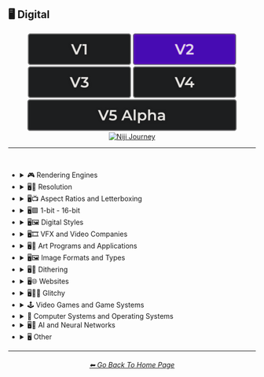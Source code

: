 <h2>🖥 Digital</h2>

<div align="center">

[<img src="/Images/Repo_Parts/Buttons/Version_Buttons/button_version_V1_inactive.webp?raw=true" alt="MidJourney V1" height="64" />](/Pages/MJ_V1/Style_Pages/Sphere/Digital.md)
[<img src="/Images/Repo_Parts/Buttons/Version_Buttons/button_version_V2_active.webp?raw=true" alt="MidJourney V2" height="64" />](/Pages/MJ_V2/Style_Pages/Sphere/Digital.md)
[<img src="/Images/Repo_Parts/Buttons/Version_Buttons/button_version_V3_inactive.webp?raw=true" alt="MidJourney V3" height="64" />](/Pages/MJ_V3/Style_Pages/Sphere/Digital.md)
[<img src="/Images/Repo_Parts/Buttons/Version_Buttons/button_version_V4_inactive.webp?raw=true" alt="MidJourney V4" height="64" />](/Pages/MJ_V4/Style_Pages/Just_The_Style/Digital.md)
<br>
[<img src="/Images/Repo_Parts/Buttons/Version_Buttons/button_version_V5_Alpha_inactive_half.webp?raw=true" alt="MidJourney V5" height="64" />](/Pages/MJ_V5/Style_Pages/Just_The_Style/Digital.md)
[<img src="/Images/Repo_Parts/Buttons/Version_Buttons/button_version_niji_inactive_half.webp?raw=true" alt="Niji Journey" height="64" />](/Pages/Niji_Journey/Style_Pages/Digital.md)

</div>

<hr>
<br>


- <details><summary>🎮 Rendering Engines</summary><p><div align="center">

	| Rendering Engine |
	| :-: |
	| <img src="/Images/MJ_V2/MidJourney_Styles_(sphere)/Wave_13/sphere_Rendering_Engine.webp?raw=true" width="256" /> |
	
	<br>

	| Octane | Cinema4D | C4D |
	| :-: | :-: | :-: |
	| <img src="/Images/MJ_V2/MidJourney_Styles_(sphere)/sphere_octane.webp?raw=true" width="256" /> | <img src="/Images/MJ_V2/MidJourney_Styles_(sphere)/sphere_Cinema4D.webp?raw=true" width="256" /> | <img src="/Images/MJ_V2/MidJourney_Styles_(sphere)/sphere_c4d.webp?raw=true/Images/MJ_V2/MidJourney_Styles_(sphere)/sphere_c4d.webp?raw=true" width="256" /> |
	
	<br>
	
	| Unreal Engine | Unity Engine |
	| :-: | :-: |
	| <img src="/Images/MJ_V2/MidJourney_Styles_(sphere)/sphere_unrealengine.webp?raw=true" width="256" /> | <img src="/Images/MJ_V2/MidJourney_Styles_(sphere)/sphere_unityengine.webp?raw=true" width="256" /> |
	
	<br>
	
	| Rendered in Houdini | Houdini-Render | Redshift Render |
	| :-: | :-: | :-: |
	| <img src="/Images/MJ_V2/MidJourney_Styles_(sphere)/sphere_RenderedInHoudini.webp?raw=true" width="256" /> | <img src="/Images/MJ_V2/MidJourney_Styles_(sphere)/sphere_Houdini-Render.webp?raw=true" width="256" /> | <img src="/Images/MJ_V2/MidJourney_Styles_(sphere)/sphere_RedshiftRender.webp?raw=true" width="256" /> |

	<br>
	
	| Blender Render | Cycles Render | OptiX-Render |
	| :-: | :-: | :-: |
	| <img src="/Images/MJ_V2/MidJourney_Styles_(sphere)/sphere_blenderrender.webp?raw=true" width="256" /> | <img src="/Images/MJ_V2/MidJourney_Styles_(sphere)/sphere_cyclesrender.webp?raw=true" width="256" /> | <img src="/Images/MJ_V2/MidJourney_Styles_(sphere)/sphere_OptiX-Render.webp?raw=true" width="256" /> |

	<br>
	
	| Povray | Vray | CryEngine |
	| :-: | :-: | :-: |
	| <img src="/Images/MJ_V2/MidJourney_Styles_(sphere)/sphere_Povray.webp?raw=true" width="256" /> | <img src="/Images/MJ_V2/MidJourney_Styles_(sphere)/sphere_vray.webp?raw=true" width="256" /> | <img src="/Images/MJ_V2/MidJourney_Styles_(sphere)/sphere_CryEngine.webp?raw=true" width="256" /> | 
	
	<br>
	
	| LuxCoreRender | Silicon Render |
	| :-: | :-: |
	| <img src="/Images/MJ_V2/MidJourney_Styles_(sphere)/sphere_LuxCoreRender.webp?raw=true" width="256" /> | <img src="/Images/MJ_V2/MidJourney_Styles_(sphere)/Wave_11/sphere_Silicon_Render.webp?raw=true" width="256" /> |

	<br>

	| MentalRay-Render | Raylectron |
	| :-: | :-: |
	| <img src="/Images/MJ_V2/MidJourney_Styles_(sphere)/sphere_MentalRay-Render.webp?raw=true" width="256" /> | <img src="/Images/MJ_V2/MidJourney_Styles_(sphere)/sphere_Raylectron.webp?raw=true" width="256" /> |

	<br>
	
	| Infini-D-Render | Zbrush | Sketchfab |
	| :-: | :-: | :-: |
	| <img src="/Images/MJ_V2/MidJourney_Styles_(sphere)/sphere_Infini-D-Render.webp?raw=true" width="256" /> | <img src="/Images/MJ_V2/MidJourney_Styles_(sphere)/sphere_Zbrush.webp?raw=true" width="256" /> | <img src="/Images/MJ_V2/MidJourney_Styles_(sphere)/sphere_Sketchfab.webp?raw=true" width="256" /> |
	
	<br>
	
	| OpenGL | DirectX |
	| :-: | :-: |
	| <img src="/Images/MJ_V2/MidJourney_Styles_(sphere)/sphere_OpenGL.webp?raw=true" width="256" /> | <img src="/Images/MJ_V2/MidJourney_Styles_(sphere)/sphere_DirectX.webp?raw=true" width="256" /> |

	<br>
	
	| Autodesk 3ds Max | SketchUp | Terragen |
	| :-: | :-: | :-: |
	| <img src="/Images/MJ_V2/MidJourney_Styles_(sphere)/sphere_Autodesk_3ds_Max.webp?raw=true" width="256" /> | <img src="/Images/MJ_V2/MidJourney_Styles_(sphere)/sphere_SketchUp.webp?raw=true" width="256" /> | <img src="/Images/MJ_V2/MidJourney_Styles_(sphere)/sphere_Terragen.webp?raw=true" width="256" /> |

	<br>
	
	| Arnold Render |
	| :-: |
	| <img src="/Images/MJ_V2/MidJourney_Styles_(sphere)/Wave_14/sphere_Arnold_Render.webp?raw=true" width="256" /> |

  </div></p></details>


- <details><summary>🖥📐 Resolution</summary><p><div align="center">

	| 4k | 8k | 16k |
	| :-: | :-: | :-: |
	| <img src="/Images/MJ_V2/MidJourney_Styles_(sphere)/sphere_4k.webp?raw=true" width="256" /> | <img src="/Images/MJ_V2/MidJourney_Styles_(sphere)/sphere_8k.webp?raw=true" width="256" /> | <img src="/Images/MJ_V2/MidJourney_Styles_(sphere)/sphere_16k.webp?raw=true" width="256" /> |
	
	<br>
	
	| 32k | Super-Resolution |
	| :-: | :-: |
	|  <img src="/Images/MJ_V2/MidJourney_Styles_(sphere)/sphere_32k.webp?raw=true" width="256" />	| <img src="/Images/MJ_V2/MidJourney_Styles_(sphere)/sphere_Super-resolution.webp?raw=true" width="256" /> |
	
	<br>

	| UHD | Ultra-HD |
	| :-: | :-: |
	| <img src="/Images/MJ_V2/MidJourney_Styles_(sphere)/Wave_14/sphere_UHD.webp?raw=true" width="256" /> | <img src="/Images/MJ_V2/MidJourney_Styles_(sphere)/sphere_Ultra-HD.webp?raw=true" width="256" /> |

	<br>
	
	| HD | Full-HD |
	| :-: | :-: |
	| <img src="/Images/MJ_V2/MidJourney_Styles_(sphere)/sphere_HD.webp?raw=true" width="256" /> | <img src="/Images/MJ_V2/MidJourney_Styles_(sphere)/sphere_Full-HD.webp?raw=true" width="256" /> |

	<br>

	| 144p | 240p | 480p |
	| :-: | :-: | :-: |
	| <img src="/Images/MJ_V2/MidJourney_Styles_(sphere)/Wave_9/sphere_144p.webp?raw=true" width="256" /> | <img src="/Images/MJ_V2/MidJourney_Styles_(sphere)/Wave_9/sphere_240p.webp?raw=true" width="256" /> | <img src="/Images/MJ_V2/MidJourney_Styles_(sphere)/Wave_9/sphere_480p.webp?raw=true" width="256" /> |

	<br>

	| 720p | 1080p |
	| :-: | :-: |
	| <img src="/Images/MJ_V2/MidJourney_Styles_(sphere)/Wave_9/sphere_720p.webp?raw=true" width="256" /> | <img src="/Images/MJ_V2/MidJourney_Styles_(sphere)/Wave_9/sphere_1080p.webp?raw=true" width="256" /> |

	</div></p></details>



- <details><summary>🖥📺 Aspect Ratios and Letterboxing</summary><p><div align="center">

	| Fullscreen | Widescreen | Anamorphic Widescreen |
	| :-: | :-: | :-: |
	| <img src="/Images/MJ_V2/MidJourney_Styles_(sphere)/Wave_9/sphere_Fullscreen.webp?raw=true" width="256" /> | <img src="/Images/MJ_V2/MidJourney_Styles_(sphere)/Wave_9/sphere_Widescreen.webp?raw=true" width="256" /> | <img src="/Images/MJ_V2/MidJourney_Styles_(sphere)/Wave_9/sphere_Anamorphic_Widescreen.webp?raw=true" width="256" /> |

	| Pillarbox | Letterboxing | Windowbox |
	| :-: | :-: | :-: |
	| <img src="/Images/MJ_V2/MidJourney_Styles_(sphere)/Wave_9/sphere_Pillarbox.webp?raw=true" width="256" /> | <img src="/Images/MJ_V2/MidJourney_Styles_(sphere)/Wave_9/sphere_Letterboxing.webp?raw=true" width="256" /> | <img src="/Images/MJ_V2/MidJourney_Styles_(sphere)/Wave_9/sphere_Windowbox.webp?raw=true" width="256" /> |

	</div></p></details>


- <details><summary>🖥🟩 1-bit - 16-bit</summary><p><div align="center">

	| 1-bit | 2-bit | 3-bit |
	| :-: | :-: | :-: |
	| <img src="/Images/MJ_V2/MidJourney_Styles_(sphere)/sphere_1-bit.webp?raw=true" width="256" /> | <img src="/Images/MJ_V2/MidJourney_Styles_(sphere)/sphere_2-bit.webp?raw=true" width="256" /> | <img src="/Images/MJ_V2/MidJourney_Styles_(sphere)/sphere_3-bit.webp?raw=true" width="256" /> | 
	
	<br>
	
	| 4-bit | 4-bit RGB | 6-bit |
	| :-: | :-: | :-: |
	| <img src="/Images/MJ_V2/MidJourney_Styles_(sphere)/sphere_4-bit.webp?raw=true" width="256" /> | <img src="/Images/MJ_V2/MidJourney_Styles_(sphere)/sphere_4-bitRGB.webp?raw=true" width="256" /> | <img src="/Images/MJ_V2/MidJourney_Styles_(sphere)/sphere_6-bit.webp?raw=true" width="256" /> |
	
	<br>
	
	| 8-bit | 8-bit RGB |
	| :-: | :-: |
	| <img src="/Images/MJ_V2/MidJourney_Styles_(sphere)/sphere_8-bit.webp?raw=true" width="256" /> | <img src="/Images/MJ_V2/MidJourney_Styles_(sphere)/sphere_8-bitRGB.webp?raw=true" width="256" /> |
	
	<br>
	
	| 12-bit | 12-bit RGB |
	| :-: | :-: |
	| <img src="/Images/MJ_V2/MidJourney_Styles_(sphere)/sphere_12-bit.webp?raw=true" width="256" /> | <img src="/Images/MJ_V2/MidJourney_Styles_(sphere)/sphere_12-bitRGB.webp?raw=true" width="256" /> |

	<br>
	
	| 16-bit | 16-bit RGB |
	| :-: | :-: |
	| <img src="/Images/MJ_V2/MidJourney_Styles_(sphere)/sphere_16-bit.webp?raw=true" width="256" /> | <img src="/Images/MJ_V2/MidJourney_Styles_(sphere)/sphere_16-bitRGB.webp?raw=true" width="256" /> |

	</div></p></details>


- <details><summary>🖥🖼 Digital Styles</summary><p><div align="center">

	| AR | VR | HQ |
	| :-: | :-: | :-: |
	| <img src="/Images/MJ_V2/MidJourney_Styles_(sphere)/sphere_AR.webp?raw=true" width="256" /> | <img src="/Images/MJ_V2/MidJourney_Styles_(sphere)/sphere_VR.webp?raw=true" width="256" /> | <img src="/Images/MJ_V2/MidJourney_Styles_(sphere)/Wave_14/sphere_HQ.webp?raw=true" width="256" /> |

	<br>
	
    | Virtualcore | Technocore |
    | :-: | :-: |
    | <img src="/Images/MJ_V2/MidJourney_Styles_(sphere)/sphere_Virtualcore.webp?raw=true" width="256" /> | <img src="/Images/MJ_V2/MidJourney_Styles_(sphere)/sphere_Technocore.webp?raw=true" width="256" /> |

    <br>

    | Cyberspace | Cyberdelic |
    | :-: | :-: |
    | <img src="/Images/MJ_V2/MidJourney_Styles_(sphere)/Wave_11/sphere_Cyberspace.webp?raw=true" width="256" /> | <img src="/Images/MJ_V2/MidJourney_Styles_(sphere)/sphere_Cyberdelic.webp?raw=true" width="256" /> |

    <br>

	| Cyberprep | Cybernoir | Cybernetics |
	| :-: | :-: | :-: |
	| <img src="/Images/MJ_V2/MidJourney_Styles_(sphere)/sphere_Cyberprep.webp?raw=true" width="256" /> | <img src="/Images/MJ_V2/MidJourney_Styles_(sphere)/Wave_11/sphere_Cybernoir.webp?raw=true" width="256" /> | <img src="/Images/MJ_V2/MidJourney_Styles_(sphere)/Wave_14/sphere_Cybernetics.webp?raw=true" width="256" /> |

	<br>

	| Hexatron | Trillwave |
	| :-: | :-: |
	| <img src="/Images/MJ_V2/MidJourney_Styles_(sphere)/sphere_Hexatron.webp?raw=true" width="256" /> | <img src="/Images/MJ_V2/MidJourney_Styles_(sphere)/Wave_11/sphere_Trillwave.webp?raw=true" width="256" /> |

	<br>

    | Analog | Analogpunk |
    | :-: | :-: |
    | <img src="/Images/MJ_V2/MidJourney_Styles_(sphere)/Wave_13/sphere_Analog.webp?raw=true" width="256" /> | <img src="/Images/MJ_V2/MidJourney_Styles_(sphere)/sphere_Analogpunk.webp?raw=true" width="256" /> |

    <br>

    | Digital | Digitalpunk |
    | :-: | :-: |
    | <img src="/Images/MJ_V2/MidJourney_Styles_(sphere)/Wave_13/sphere_Digital.webp?raw=true" width="256" /> | <img src="/Images/MJ_V2/MidJourney_Styles_(sphere)/sphere_Digitalpunk.webp?raw=true" width="256" /> |

    <br>

	| Cyber Minimalism | Frutiger Aero | Abstract Tech |
	| :-: | :-: | :-: |
	| <img src="/Images/MJ_V2/MidJourney_Styles_(sphere)/Wave_10/sphere_Cyber_Minimalism.webp?raw=true" width="256" /> | <img src="/Images/MJ_V2/MidJourney_Styles_(sphere)/Wave_10/sphere_Frutiger_Aero.webp?raw=true" width="256" /> | <img src="/Images/MJ_V2/MidJourney_Styles_(sphere)/Wave_10/sphere_Abstract_Tech.webp?raw=true" width="256" /> |

	<br>

    | Emulated | Pixelscape |
    | :-: | :-: |
    | <img src="/Images/MJ_V2/MidJourney_Styles_(sphere)/sphere_Pixelscape.webp?raw=true" width="256" /> | <img src="/Images/MJ_V2/MidJourney_Styles_(sphere)/sphere_Emulated.webp?raw=true" width="256" /> |

	<br>

	| Memecore | Old Memecore |
	| :-: | :-: |
	| <img src="/Images/MJ_V2/MidJourney_Styles_(sphere)/Wave_9/sphere_Memecore.webp?raw=true" width="256" /> | <img src="/Images/MJ_V2/MidJourney_Styles_(sphere)/Wave_10/sphere_Old_Memecore.webp?raw=true" width="256" /> |

	<br>

	| Old Web |
	| :-: |
	| <img src="/Images/MJ_V2/MidJourney_Styles_(sphere)/Wave_10/sphere_Old_Web.webp?raw=true" width="256" /> |

	<br>

	| Algorithmic |
	| :-: |
	| <img src="/Images/MJ_V2/MidJourney_Styles_(sphere)/sphere_algorithmic.webp?raw=true" width="256" /> |

  </div></p></details>
 
- <details><summary>🖥🎞 VFX and Video Companies</summary><p><div align="center">

	| Disney | Pixar | Dreamworks |
    | :-: | :-: | :-: |
    | <img src="/Images/MJ_V2/MidJourney_Styles_(sphere)/sphere_Disney.webp?raw=true" width="256" /> | <img src="/Images/MJ_V2/MidJourney_Styles_(sphere)/sphere_Pixar.webp?raw=true" width="256" /> | <img src="/Images/MJ_V2/MidJourney_Styles_(sphere)/sphere_Dreamworks.webp?raw=true" width="256" /> |

    | IMAX | Imageworks | Framestore |
    | :-: | :-: | :-: |
    | <img src="/Images/MJ_V2/MidJourney_Styles_(sphere)/sphere_IMAX.webp?raw=true" width="256" /> | <img src="/Images/MJ_V2/MidJourney_Styles_(sphere)/sphere_Imageworks.webp?raw=true" width="256" /> | <img src="/Images/MJ_V2/MidJourney_Styles_(sphere)/sphere_Framestore.webp?raw=true" width="256" /> |

    | Pixomondo | Luma Pictures | Criterion Collection |
    | :-: | :-: | :-: |
    | <img src="/Images/MJ_V2/MidJourney_Styles_(sphere)/sphere_Pixomondo.webp?raw=true" width="256" /> | <img src="/Images/MJ_V2/MidJourney_Styles_(sphere)/sphere_Luma_Pictures.webp?raw=true" width="256" /> | <img src="/Images/MJ_V2/MidJourney_Styles_(sphere)/sphere_Criterion_Collection.webp?raw=true" width="256" /> |

  </div></p></details>

- <details><summary>🖥🎨 Art Programs and Applications</summary><p><div align="center">

	| Program | App | Application |
	| :-: | :-: | :-: |
	| <img src="/Images/MJ_V2/MidJourney_Styles_(sphere)/Wave_13/sphere_Program.webp?raw=true" width="256" /> | <img src="/Images/MJ_V2/MidJourney_Styles_(sphere)/Wave_13/sphere_App.webp?raw=true" width="256" /> | <img src="/Images/MJ_V2/MidJourney_Styles_(sphere)/Wave_13/sphere_Application.webp?raw=true" width="256" /> |
	
	<br>

	| Microsoft Paint | MSPaint | Drawn in Kid Pix |
	| :-: | :-: | :-: |
	| <img src="/Images/MJ_V2/MidJourney_Styles_(sphere)/sphere_MicrosoftPaint.webp?raw=true" width="256" /> | <img src="/Images/MJ_V2/MidJourney_Styles_(sphere)/sphere_MSPaint.webp?raw=true" width="256" /> | <img src="/Images/MJ_V2/MidJourney_Styles_(sphere)/sphere_Drawn_in_Kid_Pix.webp?raw=true" width="256" /> |
	
	<br>
	
	| Photoshop | Adobe Lightroom | Drawn in Illustrator |
	| :-: | :-: | :-: |
	| <img src="/Images/MJ_V2/MidJourney_Styles_(sphere)/sphere_photoshop.webp?raw=true" width="256" /> | <img src="/Images/MJ_V2/MidJourney_Styles_(sphere)/sphere_Adobe_Lightroom.webp?raw=true" width="256" /> | <img src="/Images/MJ_V2/MidJourney_Styles_(sphere)/sphere_Drawn_in_Illustrator.webp?raw=true" width="256" /> |

	<br>

	| Adobe Premier | After Effects |
	| :-: | :-: |
	| <img src="/Images/MJ_V2/MidJourney_Styles_(sphere)/sphere_Adobe_Premier.webp?raw=true" width="256" /> | <img src="/Images/MJ_V2/MidJourney_Styles_(sphere)/sphere_After_Effects.webp?raw=true" width="256" /> |

	<br>

    | Adobe Flash | Shockwave Flashplayer |
    | :-: | :-: |
    | <img src="/Images/MJ_V2/MidJourney_Styles_(sphere)/sphere_Adobe_Flash.webp?raw=true" width="256" /> | <img src="/Images/MJ_V2/MidJourney_Styles_(sphere)/sphere_Shockwave_Flashplayer.webp?raw=true" width="256" /> |

	<br>

	| Drawn in Paint.NET | Drawn in GIMP | Drawn in Photo-Paint-X5 |
    | :-: | :-: | :-: |
    | <img src="/Images/MJ_V2/MidJourney_Styles_(sphere)/sphere_Drawn_in_Paint.NET.webp?raw=true" width="256" /> | <img src="/Images/MJ_V2/MidJourney_Styles_(sphere)/sphere_Drawn_in_GIMP.webp?raw=true" width="256" /> | <img src="/Images/MJ_V2/MidJourney_Styles_(sphere)/sphere_Drawn_in_Photo-Paint-X5.webp?raw=true" width="256" /> |

	<br>

	| Drawn in Aseprite | Drawn in Pyxel Edit |
    | :-: | :-: |
    | <img src="/Images/MJ_V2/MidJourney_Styles_(sphere)/sphere_Drawn_in_Aseprite.webp?raw=true" width="256" /> | <img src="/Images/MJ_V2/MidJourney_Styles_(sphere)/sphere_Drawn_in_Pyxel_Edit.webp?raw=true" width="256" /> |

  </div></p></details>



- <details><summary>🖥🖼 Image Formats and Types</summary><p><div align="center">

	| Graphic | Graphics |
	| :-: | :-: |
	| <img src="/Images/MJ_V2/MidJourney_Styles_(sphere)/Wave_13/sphere_Graphic.webp?raw=true" width="256" /> | <img src="/Images/MJ_V2/MidJourney_Styles_(sphere)/Wave_13/sphere_Graphics.webp?raw=true" width="256" /> |
	
	<br>
	
	| Picture | Image |
	| :-: | :-: |
	| <img src="/Images/MJ_V2/MidJourney_Styles_(sphere)/Wave_13/sphere_Picture.webp?raw=true" width="256" /> | <img src="/Images/MJ_V2/MidJourney_Styles_(sphere)/Wave_13/sphere_Image.webp?raw=true" width="256" /> |
	
	<br>

	| Raster | Vector Graphics |
	| :-: | :-: |
	| <img src="/Images/MJ_V2/MidJourney_Styles_(sphere)/sphere_raster.webp?raw=true" width="256" /> | <img src="/Images/MJ_V2/MidJourney_Styles_(sphere)/sphere_vectorgraphics.webp?raw=true" width="256" /> |
	
	<br>
	
	| Bitmap | Jpeg | Icon |
	| :-: | :-: | :-: |
	| <img src="/Images/MJ_V2/MidJourney_Styles_(sphere)/sphere_bitmap.webp?raw=true" width="256" /> | <img src="/Images/MJ_V2/MidJourney_Styles_(sphere)/sphere_jpeg.webp?raw=true" width="256" /> | <img src="/Images/MJ_V2/MidJourney_Styles_(sphere)/sphere_icon.webp?raw=true" width="256" /> |
	
	<br>

	| Animated GIF | Video |
	| :-: | :-: |
	| <img src="/Images/MJ_V2/MidJourney_Styles_(sphere)/Wave_10/sphere_Animated_GIF.webp?raw=true" width="256" /> | <img src="/Images/MJ_V2/MidJourney_Styles_(sphere)/Wave_13/sphere_Video.webp?raw=true" width="256" /> |

	<br>

	| Render | Rendered | Rendering |
	| :-: | :-: | :-: |
	| <img src="/Images/MJ_V2/MidJourney_Styles_(sphere)/Wave_13/sphere_Render.webp?raw=true" width="256" /> | <img src="/Images/MJ_V2/MidJourney_Styles_(sphere)/Wave_13/sphere_Rendered.webp?raw=true" width="256" /> | <img src="/Images/MJ_V2/MidJourney_Styles_(sphere)/Wave_13/sphere_Rendering.webp?raw=true" width="256" /> |
	
	<br>

	| 3D Model | 3D Render | Precision Rendering |
	| :-: | :-: | :-: |
	| <img src="/Images/MJ_V2/MidJourney_Styles_(sphere)/sphere_3Dmodel.webp?raw=true" width="256" /> | <img src="/Images/MJ_V2/MidJourney_Styles_(sphere)/sphere_3Drender.webp?raw=true" width="256" /> | <img src="/Images/MJ_V2/MidJourney_Styles_(sphere)/sphere_Precision_Rendering.webp?raw=true" width="256" /> |
	
	<br>
	
	| Wiremap | Lowpoly | Low Poly |
	| :-: | :-: | :-: |
	| <img src="/Images/MJ_V2/MidJourney_Styles_(sphere)/sphere_Wiremap.webp?raw=true" width="256" /> | <img src="/Images/MJ_V2/MidJourney_Styles_(sphere)/sphere_Lowpoly.webp?raw=true" width="256" /> | <img src="/Images/MJ_V2/MidJourney_Styles_(sphere)/sphere_Low_Poly.webp?raw=true" width="256" /> |

	<br>

	| Pre-Rendered Graphics | Physically Based Rendering |
    | :-: | :-: |
    | <img src="/Images/MJ_V2/MidJourney_Styles_(sphere)/sphere_Pre-rendered_graphics.webp?raw=true" width="256" /> | <img src="/Images/MJ_V2/MidJourney_Styles_(sphere)/sphere_Physically_Based_Rendering.webp?raw=true" width="256" /> |

    <br>
	
	| Holographic | Holography |
	| :-: | :-: |
	| <img src="/Images/MJ_V2/MidJourney_Styles_(sphere)/sphere_holographic.webp?raw=true" width="256" /> | <img src="/Images/MJ_V2/MidJourney_Styles_(sphere)/sphere_Holography.webp?raw=true" width="256" /> |
	
	<br>
	
	| Texture | Seamless Texture |
	| :-: | :-: |
	| <img src="/Images/MJ_V2/MidJourney_Styles_(sphere)/Wave_13/sphere_Texture.webp?raw=true" width="256" /> | <img src="/Images/MJ_V2/MidJourney_Styles_(sphere)/Wave_13/sphere_Seamless_Texture.webp?raw=true" width="256" /> |
	
	<br>

	| Digital Art | Pixel Art | Voxel Art |
	| :-: | :-: | :-: |
	| <img src="/Images/MJ_V2/MidJourney_Styles_(sphere)/sphere_digitalart.webp?raw=true" width="256" /> | <img src="/Images/MJ_V2/MidJourney_Styles_(sphere)/sphere_pixelart.webp?raw=true" width="256" /> | <img src="/Images/MJ_V2/MidJourney_Styles_(sphere)/sphere_voxelart.webp?raw=true" width="256" /> | 
	
	<br>

	| Pixel-Perfect | ASCII | Tilemap |
	| :-: | :-: | :-: |
	| <img src="/Images/MJ_V2/MidJourney_Styles_(sphere)/sphere_Pixel-Perfect.webp?raw=true" width="256" /> | <img src="/Images/MJ_V2/MidJourney_Styles_(sphere)/sphere_ASCII.webp?raw=true" width="256" /> | <img src="/Images/MJ_V2/MidJourney_Styles_(sphere)/sphere_tilemap.webp?raw=true" width="256" /> |
	
	<br>
	
	| Meme | NFT | Clip Art |
	| :-: | :-: | :-: |
	| <img src="/Images/MJ_V2/MidJourney_Styles_(sphere)/sphere_Meme.webp?raw=true" width="256" /> | <img src="/Images/MJ_V2/MidJourney_Styles_(sphere)/sphere_NFT.webp?raw=true" width="256" /> | <img src="/Images/MJ_V2/MidJourney_Styles_(sphere)/sphere_Clip_Art.webp?raw=true" width="256" /> |
	
	<br>
	
	| Photomontage | Stock Photo | Wallpaper |
	| :-: | :-: | :-: |
	| <img src="/Images/MJ_V2/MidJourney_Styles_(sphere)/sphere_Photomontage.webp?raw=true" width="256" /> | <img src="/Images/MJ_V2/MidJourney_Styles_(sphere)/sphere_Stock_Photo.webp?raw=true" width="256" /> | <img src="/Images/MJ_V2/MidJourney_Styles_(sphere)/sphere_Wallpaper.webp?raw=true" width="256" /> |

	<br>

	| Procedural Texture | Algorithmic Art | Character Design |
	| :-: | :-: | :-: |
	| <img src="/Images/MJ_V2/MidJourney_Styles_(sphere)/sphere_Procedural_Texture.webp?raw=true" width="256" /> | <img src="/Images/MJ_V2/MidJourney_Styles_(sphere)/sphere_Algorithmic_Art.webp?raw=true" width="256" /> | <img src="/Images/MJ_V2/MidJourney_Styles_(sphere)/Wave_12/sphere_Character_Design.webp?raw=true" width="256" /> |

	<br>
	
	| Creative Commons Attribution |
	| :-: |
	| <img src="/Images/MJ_V2/MidJourney_Styles_(sphere)/Wave_14/sphere_Creative_Commons_Attribution.webp?raw=true" width="256" /> |

  </div></p></details>



- <details><summary>🖥🏁 Dithering</summary><p><div align="center">

	| Dither | Dithering |
	| :-: | :-: |
	| <img src="/Images/MJ_V2/MidJourney_Styles_(sphere)/Wave_13/sphere_Dither.webp?raw=true" width="256" /> | <img src="/Images/MJ_V2/MidJourney_Styles_(sphere)/sphere_dithering.webp?raw=true" width="256" /> |
	
	<br>

	| Floyd–Steinberg Dithering | Bayer-Matrix Dithering |
	| :-: | :-: |
	| <img src="/Images/MJ_V2/MidJourney_Styles_(sphere)/sphere_FloydSteinberg_Dithering.webp?raw=true" width="256" /> | <img src="/Images/MJ_V2/MidJourney_Styles_(sphere)/sphere_Bayer-Matrix_Dithering.webp?raw=true" width="256" /> |

	<br>

	| 2x2-Bayer-Matrix Dithering | 4x4-Bayer-Matrix Dithering | 8x8-Bayer-Matrix Dithering |
	| :-: | :-: | :-: |
	| <img src="/Images/MJ_V2/MidJourney_Styles_(sphere)/sphere_2x2-Bayer-Matrix_Dithering.webp?raw=true" width="256" /> | <img src="/Images/MJ_V2/MidJourney_Styles_(sphere)/sphere_4x4-Bayer-Matrix_Dithering.webp?raw=true" width="256" /> | <img src="/Images/MJ_V2/MidJourney_Styles_(sphere)/sphere_8x8-Bayer-Matrix_Dithering.webp?raw=true" width="256" /> |

	<br>

	| Burkes Dithering | Stucki Dithering | Atkinson Dithering |
	| :-: | :-: | :-: |
	| <img src="/Images/MJ_V2/MidJourney_Styles_(sphere)/sphere_Burkes_Dithering.webp?raw=true" width="256" /> | <img src="/Images/MJ_V2/MidJourney_Styles_(sphere)/sphere_Stucki_Dithering.webp?raw=true" width="256" /> | <img src="/Images/MJ_V2/MidJourney_Styles_(sphere)/sphere_Atkinson_Dithering.webp?raw=true" width="256" /> |

	<br>

	| Jarvis-Judice-Ninke Dithering | Sierra Dithering | Gradient-Based Error-Diffusion Dithering |
	| :-: | :-: | :-: |
	| <img src="/Images/MJ_V2/MidJourney_Styles_(sphere)/sphere_Jarvis-Judice-Ninke_Dithering.webp?raw=true" width="256" /> | <img src="/Images/MJ_V2/MidJourney_Styles_(sphere)/sphere_Sierra_Dithering.webp?raw=true" width="256" /> | <img src="/Images/MJ_V2/MidJourney_Styles_(sphere)/sphere_Gradient-Based_Error-Diffusion_Dithering.webp?raw=true" width="256" /> |

  </div></p></details>



- <details><summary>🖥🌐 Websites</summary><p><div align="center">

	| Website | Webbrutalism | Geocities |
	| :-: | :-: | :-: |
	| <img src="/Images/MJ_V2/MidJourney_Styles_(sphere)/sphere_Website.webp?raw=true" width="256" /> | <img src="/Images/MJ_V2/MidJourney_Styles_(sphere)/sphere_Webbrutalism.webp?raw=true" width="256" /> | <img src="/Images/MJ_V2/MidJourney_Styles_(sphere)/sphere_Geocities.webp?raw=true" width="256" /> |
	
	<br>

	| Artstation | Trending on Artstation | Polycount |
	| :-: | :-: | :-: |
	| <img src="/Images/MJ_V2/MidJourney_Styles_(sphere)/sphere_Artstation.webp?raw=true" width="256" /> | <img src="/Images/MJ_V2/MidJourney_Styles_(sphere)/sphere_TrendingonArtstation.webp?raw=true" width="256" /> | <img src="/Images/MJ_V2/MidJourney_Styles_(sphere)/Wave_9/sphere_Polycount.webp?raw=true" width="256" /> |
	
	<br>

	| DeviantArt | Flickr | Behance |
	| :-: | :-: | :-: |
	| <img src="/Images/MJ_V2/MidJourney_Styles_(sphere)/sphere_DeviantArt.webp?raw=true" width="256" /> | <img src="/Images/MJ_V2/MidJourney_Styles_(sphere)/sphere_Flickr.webp?raw=true" width="256" />  | <img src="/Images/MJ_V2/MidJourney_Styles_(sphere)/Wave_14/sphere_Behance.webp?raw=true" width="256" /> |

	<br>
	
	| Social Media |
	| :-: |
	| <img src="/Images/MJ_V2/MidJourney_Styles_(sphere)/sphere_Social_Media.webp?raw=true" width="256" /> |

	<br>

	| Art on Instagram | Instagram-Art | Artstation-Art |
	| :-: | :-: | :-: |
	| <img src="/Images/MJ_V2/MidJourney_Styles_(sphere)/sphere_ArtonInstagram.webp?raw=true" width="256" /> | <img src="/Images/MJ_V2/MidJourney_Styles_(sphere)/Wave_13/sphere_Instagram-Art.webp?raw=true" width="256" /> | <img src="/Images/MJ_V2/MidJourney_Styles_(sphere)/Wave_13/sphere_Artstation-Art.webp?raw=true" width="256" /> |
	
	<br>
	
	| CGSociety | Pixiv | Unsplash |
	| :-: | :-: | :-: |
	| <img src="/Images/MJ_V2/MidJourney_Styles_(sphere)/sphere_CGSociety.webp?raw=true" width="256" /> | <img src="/Images/MJ_V2/MidJourney_Styles_(sphere)/sphere_Pixiv.webp?raw=true" width="256" /> | <img src="/Images/MJ_V2/MidJourney_Styles_(sphere)/sphere_Unsplash.webp?raw=true" width="256" /> |

	<br>
	
	| Google Maps |
	| :-: |
	| <img src="/Images/MJ_V2/MidJourney_Styles_(sphere)/Wave_12/sphere_Google_Maps.webp?raw=true" width="256" /> |

  </div></p></details>


- <details><summary>🖥👩‍💻 Glitchy</summary><p><div align="center">

	| Glitchcore | Matrix |
	| :-: | :-: |
	| <img src="/Images/MJ_V2/MidJourney_Styles_(sphere)/sphere_Glitchcore.webp?raw=true" width="256" /> | <img src="/Images/MJ_V2/MidJourney_Styles_(sphere)/sphere_matrix.webp?raw=true" width="256" /> |

	| Glitchy | Glitching |
	| :-: | :-: |
	| <img src="/Images/MJ_V2/MidJourney_Styles_(sphere)/sphere_glitchy.webp?raw=true" width="256" /> | <img src="/Images/MJ_V2/MidJourney_Styles_(sphere)/sphere_Glitching.webp?raw=true" width="256" /> |
	
	<br>
	
	| Data Moshing | Datamoshing | Databending |
	| :-: | :-: | :-: |
	| <img src="/Images/MJ_V2/MidJourney_Styles_(sphere)/sphere_data_moshing.webp?raw=true" width="256" /> | <img src="/Images/MJ_V2/MidJourney_Styles_(sphere)/sphere_datamoshing.webp?raw=true" width="256" /> | <img src="/Images/MJ_V2/MidJourney_Styles_(sphere)/sphere_Databending.webp?raw=true" width="256" /> |
	
	<br>
	
	| Data Manipulation | Artifacting | Fuzzing |
	| :-: | :-: | :-: |
	| <img src="/Images/MJ_V2/MidJourney_Styles_(sphere)/sphere_Data_Manipulation.webp?raw=true" width="256" /> | <img src="/Images/MJ_V2/MidJourney_Styles_(sphere)/sphere_Artifacting.webp?raw=true" width="256" /> | <img src="/Images/MJ_V2/MidJourney_Styles_(sphere)/sphere_Fuzzing.webp?raw=true" width="256" /> |

  </div></p></details>


- <details><summary>🕹 Video Games and Game Systems</summary><p>

  - <details><summary>🕹🖼 Video Game Styles</summary><p><div align="center">

	| Game | Video Game | Flash Game |
	| :-: | :-: | :-: |
	| <img src="/Images/MJ_V2/MidJourney_Styles_(sphere)/Wave_13/sphere_Game.webp?raw=true" width="256" /> | <img src="/Images/MJ_V2/MidJourney_Styles_(sphere)/sphere_videogame.webp?raw=true" width="256" /> | <img src="/Images/MJ_V2/MidJourney_Styles_(sphere)/sphere_Flash_Game.webp?raw=true" width="256" /> |
	
	<br>
	
	| HD Mod |
	| :-: |
	| <img src="/Images/MJ_V2/MidJourney_Styles_(sphere)/sphere_HD_Mod.webp?raw=true" width="256" /> |
	
	<br>
	
	| Gamercore | Nintencore | Nintendo |
	| :-: | :-: | :-: |
	| <img src="/Images/MJ_V2/MidJourney_Styles_(sphere)/sphere_Gamercore.webp?raw=true" width="256" /> | <img src="/Images/MJ_V2/MidJourney_Styles_(sphere)/sphere_Nintencore.webp?raw=true" width="256" /> | <img src="/Images/MJ_V2/MidJourney_Styles_(sphere)/Wave_14/sphere_Nintendo.webp?raw=true" width="256" /> |
	
	<br>
	
	| Tetris | Pacman |
	| :-: | :-: |
	| <img src="/Images/MJ_V2/MidJourney_Styles_(sphere)/sphere_Tetris.webp?raw=true" width="256" /> | <img src="/Images/MJ_V2/MidJourney_Styles_(sphere)/sphere_Pacman.webp?raw=true" width="256" /> |
	
	<br>
	
	| Minecraft | Terraria |
	| :-: | :-: |
	| <img src="/Images/MJ_V2/MidJourney_Styles_(sphere)/sphere_Minecraft.webp?raw=true" width="256" /> | <img src="/Images/MJ_V2/MidJourney_Styles_(sphere)/sphere_Terraria.webp?raw=true" width="256" /> |
	
	<br>
	
	| Roblox |
	| :-: |
	| <img src="/Images/MJ_V2/MidJourney_Styles_(sphere)/Wave_10/sphere_Roblox.webp?raw=true" width="256" /> |
	
	<br>
	
	| No Mans Sky |
	| :-: |
	| <img src="/Images/MJ_V2/MidJourney_Styles_(sphere)/Wave_10/sphere_No_Mans_Sky.webp?raw=true" width="256" /> |
	
	<br>
	
	| Farmville |
	| :-: |
	| <img src="/Images/MJ_V2/MidJourney_Styles_(sphere)/Wave_14/sphere_Farmville.webp?raw=true" width="256" /> |
	
	<br>
	
	| Guitar Hero |
	| :-: |
	| <img src="/Images/MJ_V2/MidJourney_Styles_(sphere)/Wave_14/sphere_Guitar_Hero.webp?raw=true" width="256" /> |
	
	<br>
	
	| Fallout | Skyrim |
	| :-: | :-: |
	| <img src="/Images/MJ_V2/MidJourney_Styles_(sphere)/sphere_Fallout.webp?raw=true" width="256" /> | <img src="/Images/MJ_V2/MidJourney_Styles_(sphere)/sphere_Skyrim.webp?raw=true" width="256" /> |
	
	<br>
	
	| Polybius | LSD-Dream-Emulator |
	| :-: | :-: |
	| <img src="/Images/MJ_V2/MidJourney_Styles_(sphere)/sphere_Polybius.webp?raw=true" width="256" /> | <img src="/Images/MJ_V2/MidJourney_Styles_(sphere)/sphere_LSD-Dream-Emulator.webp?raw=true" width="256" /> |

	</div></p></details>


  - <details><summary>🕹👾 Game System Graphics</summary><p><div align="center">

	| Atari Graphics |
	| :-: |
	| <img src="/Images/MJ_V2/MidJourney_Styles_(sphere)/sphere_AtariGraphics.webp?raw=true" width="256" /> |

	<br>

	| Atari 2600 | Atari 2600 Palette |
	| :-: | :-: |
	| <img src="/Images/MJ_V2/MidJourney_Styles_(sphere)/sphere_Atari_2600.webp?raw=true" width="256" /> | <img src="/Images/MJ_V2/MidJourney_Styles_(sphere)/sphere_Atari_2600_Palette.webp?raw=true" width="256" /> |

	<br>

	| Atari ST | Atari ST Palette |
	| :-: | :-: |
	| <img src="/Images/MJ_V2/MidJourney_Styles_(sphere)/sphere_Atari_ST.webp?raw=true" width="256" /> | <img src="/Images/MJ_V2/MidJourney_Styles_(sphere)/sphere_Atari_ST_Palette.webp?raw=true" width="256" /> |

	<br>

	| PS1 Graphics |
	| :-: |
	| <img src="/Images/MJ_V2/MidJourney_Styles_(sphere)/sphere_PS1_Graphics.webp?raw=true" width="256" /> |

	<br>

	| PS2 Graphics | PS3 Graphics |
	| :-: | :-: |
	| <img src="/Images/MJ_V2/MidJourney_Styles_(sphere)/Wave_10/sphere_PS2_Graphics.webp?raw=true" width="256" /> | <img src="/Images/MJ_V2/MidJourney_Styles_(sphere)/Wave_10/sphere_PS3_Graphics.webp?raw=true" width="256" /> |
	
	<br>
	
	| PS4 Graphics | PS5 Graphics |
	| :-: | :-: |
	| <img src="/Images/MJ_V2/MidJourney_Styles_(sphere)/Wave_10/sphere_PS4_Graphics.webp?raw=true" width="256" /> | <img src="/Images/MJ_V2/MidJourney_Styles_(sphere)/Wave_10/sphere_PS5_Graphics.webp?raw=true" width="256" /> |
	
	<br>
	
	| PSP Graphics | PS Vita Graphics |
	| :-: | :-: |
	| <img src="/Images/MJ_V2/MidJourney_Styles_(sphere)/Wave_10/sphere_PSP_Graphics.webp?raw=true" width="256" /> | <img src="/Images/MJ_V2/MidJourney_Styles_(sphere)/Wave_10/sphere_PS_Vita_Graphics.webp?raw=true" width="256" /> |
	
	<br>

	| Xbox Graphics | Xbox 360 Graphics |
	| :-: | :-: |
	| <img src="/Images/MJ_V2/MidJourney_Styles_(sphere)/Wave_10/sphere_Xbox_Graphics.webp?raw=true" width="256" /> | <img src="/Images/MJ_V2/MidJourney_Styles_(sphere)/sphere_Xbox_360_Graphics.webp?raw=true" width="256" /> |

	<br>

	| Xbox One Graphics | Xbox One X Graphics |
	| :-: | :-: |
	| <img src="/Images/MJ_V2/MidJourney_Styles_(sphere)/Wave_10/sphere_Xbox_One_Graphics.webp?raw=true" width="256" /> | <img src="/Images/MJ_V2/MidJourney_Styles_(sphere)/Wave_10/sphere_Xbox_One_X_Graphics.webp?raw=true" width="256" /> |

	<br>

	| NES | NES Palette |
	| :-: | :-: |
	| <img src="/Images/MJ_V2/MidJourney_Styles_(sphere)/sphere_NES.webp?raw=true" width="256" /> | <img src="/Images/MJ_V2/MidJourney_Styles_(sphere)/sphere_NES_Palette.webp?raw=true" width="256" /> |

	<br>

	| SNES | SNES Palette |
	| :-: | :-: |
	| <img src="/Images/MJ_V2/MidJourney_Styles_(sphere)/sphere_SNES.webp?raw=true" width="256" /> | <img src="/Images/MJ_V2/MidJourney_Styles_(sphere)/sphere_SNES_Palette.webp?raw=true" width="256" /> |

	<br>

	| Nintendo 64 Graphics | GameCube Graphics |
	| :-: | :-: |
	| <img src="/Images/MJ_V2/MidJourney_Styles_(sphere)/sphere_Nintendo_64_Graphics.webp?raw=true" width="256" /> | <img src="/Images/MJ_V2/MidJourney_Styles_(sphere)/Wave_10/sphere_GameCube_Graphics.webp?raw=true" width="256" /> |

	<br>

	| Wii Graphics | Wii U Graphics |
	| :-: | :-: |
	| <img src="/Images/MJ_V2/MidJourney_Styles_(sphere)/sphere_Wii_Graphics.webp?raw=true" width="256" /> | <img src="/Images/MJ_V2/MidJourney_Styles_(sphere)/Wave_10/sphere_Wii_U_Graphics.webp?raw=true" width="256" /> |

	<br>

	| Nintendo Switch Graphics |
	| :-: |
	| <img src="/Images/MJ_V2/MidJourney_Styles_(sphere)/Wave_10/sphere_Nintendo_Switch_Graphics.webp?raw=true" width="256" /> |

	<br>

	| Game Boy | Game Boy Palette | Gameboy Graphics |
	| :-: | :-: | :-: |
	| <img src="/Images/MJ_V2/MidJourney_Styles_(sphere)/sphere_Game_Boy.webp?raw=true" width="256" /> | <img src="/Images/MJ_V2/MidJourney_Styles_(sphere)/sphere_Game_Boy_Palette.webp?raw=true" width="256" /> | <img src="/Images/MJ_V2/MidJourney_Styles_(sphere)/Wave_10/sphere_Gameboy_Graphics.webp?raw=true" width="256" /> |

	<br>

	| Game Boy Color | Game Boy Color Palette |
	| :-: | :-: |
	| <img src="/Images/MJ_V2/MidJourney_Styles_(sphere)/sphere_Game_Boy_Color.webp?raw=true" width="256" /> | <img src="/Images/MJ_V2/MidJourney_Styles_(sphere)/sphere_Game_Boy_Color_Palette.webp?raw=true" width="256" /> |

	<br>

	| Game Boy Advance | Game Boy Advance Palette |
	| :-: | :-: |
	| <img src="/Images/MJ_V2/MidJourney_Styles_(sphere)/sphere_Game_Boy_Advance.webp?raw=true" width="256" /> | <img src="/Images/MJ_V2/MidJourney_Styles_(sphere)/sphere_Game_Boy_Advance_Palette.webp?raw=true" width="256" /> |

	<br>

	| Nintendo DS Graphics | Nintendo 3DS Graphics |
	| :-: | :-: |
	| <img src="/Images/MJ_V2/MidJourney_Styles_(sphere)/Wave_10/sphere_Nintendo_DS_Graphics.webp?raw=true" width="256" /> | <img src="/Images/MJ_V2/MidJourney_Styles_(sphere)/Wave_10/sphere_Nintendo_3DS_Graphics.webp?raw=true" width="256" /> |

	</div></p></details>

  </p></details>
  

- <details><summary>💾 Computer Systems and Operating Systems</summary><p>

  - <details><summary>💾🖥 Computer System Graphics</summary><p><div align="center">

	| PC Graphics |
	| :-: |
	| <img src="/Images/MJ_V2/MidJourney_Styles_(sphere)/Wave_10/sphere_PC_Graphics.webp?raw=true" width="256" /> |

	<br>

	| 90s Computer Graphics | 1990s Computer Graphics |
	| :-: | :-: |
	| <img src="/Images/MJ_V2/MidJourney_Styles_(sphere)/sphere_90scomputergraphics.webp?raw=true" width="256" /> | <img src="/Images/MJ_V2/MidJourney_Styles_(sphere)/sphere_1990s_Computer_Graphics.webp?raw=true" width="256" /> |
	
	<br>
	
	| Commodore 64 | Commodore 64 Palette |
	| :-: | :-: |
	| <img src="/Images/MJ_V2/MidJourney_Styles_(sphere)/sphere_Commodore_64.webp?raw=true" width="256" /> | <img src="/Images/MJ_V2/MidJourney_Styles_(sphere)/sphere_Commodore_64_Palette.webp?raw=true" width="256" /> |

	<br>

	| Commodore 128 | Commodore 128 Palette |
	| :-: | :-: |
	| <img src="/Images/MJ_V2/MidJourney_Styles_(sphere)/sphere_Commodore_128.webp?raw=true" width="256" /> | <img src="/Images/MJ_V2/MidJourney_Styles_(sphere)/sphere_Commodore_128_Palette.webp?raw=true" width="256" /> |

	<br>

	| Commodore VIC-20 | Commodore VIC-20 Palette |
	| :-: | :-: |
	| <img src="/Images/MJ_V2/MidJourney_Styles_(sphere)/sphere_Commodore_VIC-20.webp?raw=true" width="256" /> | <img src="/Images/MJ_V2/MidJourney_Styles_(sphere)/sphere_Commodore_VIC-20_Palette.webp?raw=true" width="256" /> |

	<br>

	| Amiga OCS Graphics | Teletext | Teletext Palette |
	| :-: | :-: | :-: |
	| <img src="/Images/MJ_V2/MidJourney_Styles_(sphere)/sphere_AmigaOCSGraphics.webp?raw=true" width="256" /> | <img src="/Images/MJ_V2/MidJourney_Styles_(sphere)/sphere_Teletext.webp?raw=true" width="256" /> | <img src="/Images/MJ_V2/MidJourney_Styles_(sphere)/sphere_Teletext_Palette.webp?raw=true" width="256" /> |

	<br>

	| Apple II | Apple II Palette |
	| :-: | :-: |
	| <img src="/Images/MJ_V2/MidJourney_Styles_(sphere)/sphere_Apple_II.webp?raw=true" width="256" /> | <img src="/Images/MJ_V2/MidJourney_Styles_(sphere)/sphere_Apple_II_Palette.webp?raw=true" width="256" /> |

	<br>

	| Apple IIGS | IIGS Graphics | Apple IIGS Palette |
	| :-: | :-: | :-: |
	| <img src="/Images/MJ_V2/MidJourney_Styles_(sphere)/sphere_Apple_IIgs.webp?raw=true" width="256" /> | <img src="/Images/MJ_V2/MidJourney_Styles_(sphere)/sphere_IIGSGraphics.webp?raw=true" width="256" /> | <img src="/Images/MJ_V2/MidJourney_Styles_(sphere)/sphere_Apple_IIgs_Palette.webp?raw=true" width="256" /> |

	<br>

	| ZX Spectrum | ZX Spectrum Palette |
	| :-: | :-: |
	| <img src="/Images/MJ_V2/MidJourney_Styles_(sphere)/sphere_ZX_Spectrum.webp?raw=true" width="256" /> | <img src="/Images/MJ_V2/MidJourney_Styles_(sphere)/sphere_ZX_Spectrum_Palette.webp?raw=true" width="256" /> |

	<br>

	| Mattel Aquarius | Mattel Aquarius Palette |
	| :-: | :-: |
	| <img src="/Images/MJ_V2/MidJourney_Styles_(sphere)/sphere_Mattel_Aquarius.webp?raw=true" width="256" /> | <img src="/Images/MJ_V2/MidJourney_Styles_(sphere)/sphere_Mattel_Aquarius_Palette.webp?raw=true" width="256" /> |

	</div></p></details>


  - <details><summary>💾💽 Operating Systems</summary><p><div align="center">

	| OS | Operating System |
	| :-: | :-: |
	| <img src="/Images/MJ_V2/MidJourney_Styles_(sphere)/Wave_13/sphere_OS.webp?raw=true" width="256" /> | <img src="/Images/MJ_V2/MidJourney_Styles_(sphere)/Wave_13/sphere_Operating_System.webp?raw=true" width="256" /> |
	
	<br>
	
	| DOS | MS-DOS |
	| :-: | :-: |
	| <img src="/Images/MJ_V2/MidJourney_Styles_(sphere)/sphere_DOS.webp?raw=true" width="256" /> | <img src="/Images/MJ_V2/MidJourney_Styles_(sphere)/sphere_MS-DOS.webp?raw=true" width="256" /> |

	<br>

	| Windows-95 | Windows-XP | Windows-Vista |
	| :-: | :-: | :-: |
	| <img src="/Images/MJ_V2/MidJourney_Styles_(sphere)/sphere_Windows-95.webp?raw=true" width="256" /> | <img src="/Images/MJ_V2/MidJourney_Styles_(sphere)/sphere_Windows-XP.webp?raw=true" width="256" /> | <img src="/Images/MJ_V2/MidJourney_Styles_(sphere)/sphere_Windows-Vista.webp?raw=true" width="256" /> |

	<br>

	| Windows-7 | Windows-8 |
	| :-: | :-: |
	| <img src="/Images/MJ_V2/MidJourney_Styles_(sphere)/sphere_Windows-7.webp?raw=true" width="256" /> | <img src="/Images/MJ_V2/MidJourney_Styles_(sphere)/sphere_Windows-8.webp?raw=true" width="256" /> |

	<br>

	| Windows-10 | Windows-11 |
	| :-: | :-: |
	| <img src="/Images/MJ_V2/MidJourney_Styles_(sphere)/sphere_Windows-10.webp?raw=true" width="256" /> | <img src="/Images/MJ_V2/MidJourney_Styles_(sphere)/sphere_Windows-11.webp?raw=true" width="256" /> |

	<br>

	| Classic-Mac-OS | Mac-OSX | MacOS |
	| :-: | :-: | :-: |
	| <img src="/Images/MJ_V2/MidJourney_Styles_(sphere)/sphere_Classic-Mac-OS.webp?raw=true" width="256" /> | <img src="/Images/MJ_V2/MidJourney_Styles_(sphere)/sphere_Mac-OSX.webp?raw=true" width="256" /> | <img src="/Images/MJ_V2/MidJourney_Styles_(sphere)/sphere_MacOS.webp?raw=true" width="256" /> |

	<br>

	| iOS | watchOS | WearOS |
	| :-: | :-: | :-: |
	| <img src="/Images/MJ_V2/MidJourney_Styles_(sphere)/sphere_iOS.webp?raw=true" width="256" /> | <img src="/Images/MJ_V2/MidJourney_Styles_(sphere)/sphere_watchOS.webp?raw=true" width="256" /> | <img src="/Images/MJ_V2/MidJourney_Styles_(sphere)/sphere_WearOS.webp?raw=true" width="256" /> |

	<br>

	| Unix | Linux | Ubuntu |
	| :-: | :-: | :-: |
	| <img src="/Images/MJ_V2/MidJourney_Styles_(sphere)/sphere_Unix.webp?raw=true" width="256" /> | <img src="/Images/MJ_V2/MidJourney_Styles_(sphere)/sphere_Linux.webp?raw=true" width="256" /> | <img src="/Images/MJ_V2/MidJourney_Styles_(sphere)/sphere_Ubuntu.webp?raw=true" width="256" /> |

	<br>
	
	| Chrome OS | AmigaOS |
	| :-: | :-: |
	| <img src="/Images/MJ_V2/MidJourney_Styles_(sphere)/sphere_Chrome_OS.webp?raw=true" width="256" /> | <img src="/Images/MJ_V2/MidJourney_Styles_(sphere)/sphere_AmigaOS.webp?raw=true" width="256" /> |

	</div></p></details>

  </p></details>


- <details><summary>🖥🧠 AI and Neural Networks</summary><p><div align="center">

	| AI | Neural Network |
	| :-: | :-: |
	| <img src="/Images/MJ_V2/MidJourney_Styles_(sphere)/Wave_13/sphere_AI.webp?raw=true" width="256" /> | <img src="/Images/MJ_V2/MidJourney_Styles_(sphere)/Wave_13/sphere_Neural_Network.webp?raw=true" width="256" /> |
	
	<br>

	| AI Generated | Neural Art | Neural Style Transfer |
	| :-: | :-: | :-: |
	| <img src="/Images/MJ_V2/MidJourney_Styles_(sphere)/sphere_AIGenerated.webp?raw=true" width="256" /> | <img src="/Images/MJ_V2/MidJourney_Styles_(sphere)/sphere_Neural_Art.webp?raw=true" width="256" /> | <img src="/Images/MJ_V2/MidJourney_Styles_(sphere)/sphere_Neural_Style_Transfer.webp?raw=true" width="256" /> |

	<br>

	| Deep Dream |
	| :-: |
	| <img src="/Images/MJ_V2/MidJourney_Styles_(sphere)/sphere_deepdream.webp?raw=true" width="256" /> |
	
	<br>

	| Generated by Midjourney | Generated by Dall-e | Generated by Dall-e2 |
    | :-: | :-: | :-: |
    | <img src="/Images/MJ_V2/MidJourney_Styles_(sphere)/sphere_Generated_by_Midjourney.webp?raw=true" width="256" /> | <img src="/Images/MJ_V2/MidJourney_Styles_(sphere)/sphere_Generated_by_Dall-e.webp?raw=true" width="256" /> | <img src="/Images/MJ_V2/MidJourney_Styles_(sphere)/sphere_Generated_by_Dall-e2.webp?raw=true" width="256" /> |

    <br>

    | Convolutional Features | Image Segmentation |
    | :-: | :-: |
    | <img src="/Images/MJ_V2/MidJourney_Styles_(sphere)/sphere_Convolutional_Features.webp?raw=true" width="256" /> | <img src="/Images/MJ_V2/MidJourney_Styles_(sphere)/sphere_Image_Segmentation.webp?raw=true" width="256" /> |

  </div></p></details>


- <details><summary>🖥 Other</summary><p><div align="center">

	| Network |
	| :-: |
	| <img src="/Images/MJ_V2/MidJourney_Styles_(sphere)/Wave_13/sphere_Network.webp?raw=true" width="256" /> |
	
	<br>
	
	| Cellular Automata | Conway's Game of Life |
	| :-: | :-: |
	| <img src="/Images/MJ_V2/MidJourney_Styles_(sphere)/sphere_CellularAutomata.webp?raw=true" width="256" /> | <img src="/Images/MJ_V2/MidJourney_Styles_(sphere)/sphere_ConwaysGameofLife.webp?raw=true" width="256" /> |

	<br>
	
	| Macroblock | Photoillustration |
	| :-: | :-: |
	| <img src="/Images/MJ_V2/MidJourney_Styles_(sphere)/sphere_Macroblock.webp?raw=true" width="256" /> | <img src="/Images/MJ_V2/MidJourney_Styles_(sphere)/sphere_Photoillustration.webp?raw=true" width="256" /> |

	<br>
	
	| Capcha | Recapcha |
	| :-: | :-: |
	| <img src="/Images/MJ_V2/MidJourney_Styles_(sphere)/Wave_12/sphere_Capcha.webp?raw=true" width="256" /> | <img src="/Images/MJ_V2/MidJourney_Styles_(sphere)/Wave_12/sphere_Recapcha.webp?raw=true" width="256" /> |

  </div></p></details>


<hr><!--------------->
<div align="center">
<h6><a href="/README.md">⬅ Go Back To Home Page</a></h6>
</div>
